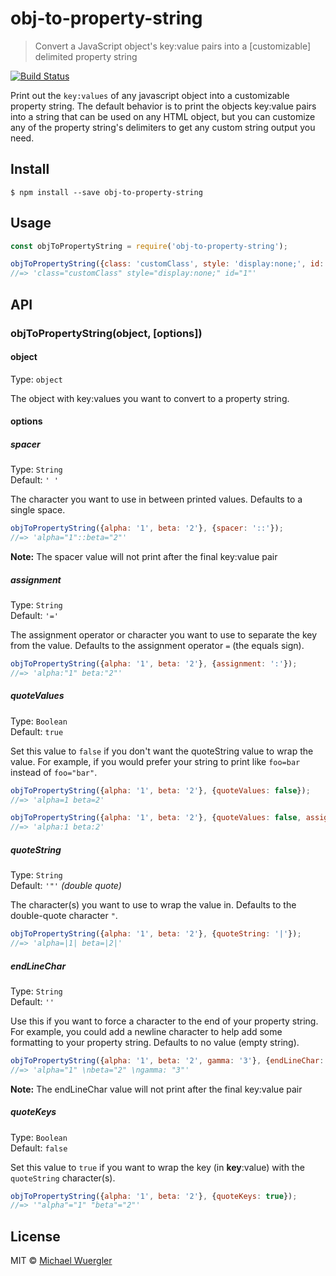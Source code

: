 # obj-to-property-string

> Convert a JavaScript object's key:value pairs into a [customizable] delimited property string

[![Build Status](https://travis-ci.org/radiovisual/obj-to-property-string.svg?branch=master)](https://travis-ci.org/radiovisual/obj-to-property-string)

Print out the `key:values` of any javascript object into a customizable property string. The default behavior is to print
the objects key:value pairs into a string that can be used on any HTML object, but you can customize any of the property
string's delimiters to get any custom string output you need.


## Install

```
$ npm install --save obj-to-property-string
```


## Usage

```js
const objToPropertyString = require('obj-to-property-string');

objToPropertyString({class: 'customClass', style: 'display:none;', id: '1'});
//=> 'class="customClass" style="display:none;" id="1"'
```


## API

### objToPropertyString(object, [options])

#### object

Type: `object`

The object with key:values you want to convert to a property string.

#### options

##### spacer

Type: `String`<br>
Default: `' '`  

The character you want to use in between printed values. Defaults to a single space.

```js
objToPropertyString({alpha: '1', beta: '2'}, {spacer: '::'});
//=> 'alpha="1"::beta="2"'
```

**Note:** The spacer value will not print after the final key:value pair

##### assignment

Type: `String`<br>
Default: `'='`  

The assignment operator or character you want to use to separate the key from the value. Defaults to the 
 assignment operator `=` (the equals sign).

```js
objToPropertyString({alpha: '1', beta: '2'}, {assignment: ':'});
//=> 'alpha:"1" beta:"2"'
```

##### quoteValues

Type: `Boolean`<br>
Default: `true`

Set this value to `false` if you don't want the quoteString value to wrap the value. For example, if you would prefer your string
to print like `foo=bar` instead of `foo="bar"`.

```js
objToPropertyString({alpha: '1', beta: '2'}, {quoteValues: false});
//=> 'alpha=1 beta=2'

objToPropertyString({alpha: '1', beta: '2'}, {quoteValues: false, assignment: ':'});
//=> 'alpha:1 beta:2'
```

##### quoteString

Type: `String`<br>
Default: `'"'` *(double quote)*

The character(s) you want to use to wrap the value in. Defaults to the double-quote character `"`. 

```js
objToPropertyString({alpha: '1', beta: '2'}, {quoteString: '|'});
//=> 'alpha=|1| beta=|2|'
```

##### endLineChar

Type: `String`<br>
Default: `''`  

Use this if you want to force a character to the end of your property string. For example, you could add a newline 
character to help add some formatting to your property string. Defaults to no value (empty string).

```js
objToPropertyString({alpha: '1', beta: '2', gamma: '3'}, {endLineChar: '\n'});
//=> 'alpha="1" \nbeta="2" \ngamma: "3"'
```

**Note:** The endLineChar value will not print after the final key:value pair

##### quoteKeys

Type: `Boolean`<br>
Default: `false`  

Set this value to `true` if you want to wrap the key (in **key**:value) with the `quoteString` character(s).

```js
objToPropertyString({alpha: '1', beta: '2'}, {quoteKeys: true});
//=> '"alpha"="1" "beta"="2"'
```


## License

MIT © [Michael Wuergler](http://numetriclabs.com)

